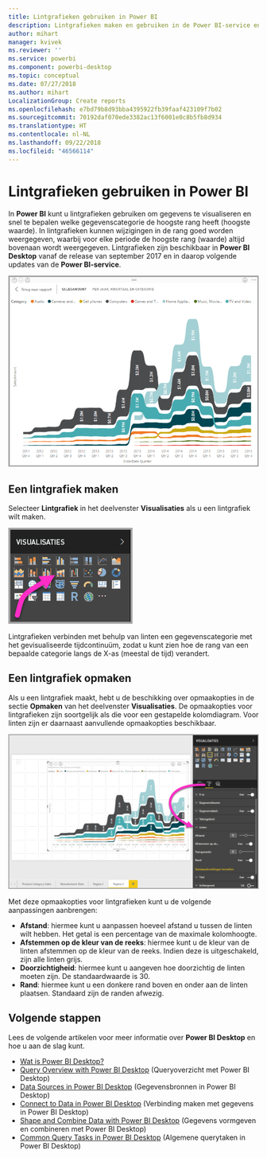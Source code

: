 ```yaml
---
title: Lintgrafieken gebruiken in Power BI
description: Lintgrafieken maken en gebruiken in de Power BI-service en Power BI Desktop
author: mihart
manager: kvivek
ms.reviewer: ''
ms.service: powerbi
ms.component: powerbi-desktop
ms.topic: conceptual
ms.date: 07/27/2018
ms.author: mihart
LocalizationGroup: Create reports
ms.openlocfilehash: e7bd79b8d93bba4395922fb39faaf423109f7b02
ms.sourcegitcommit: 70192daf070ede3382ac13f6001e0c8b5fb8d934
ms.translationtype: HT
ms.contentlocale: nl-NL
ms.lasthandoff: 09/22/2018
ms.locfileid: "46566114"
---
```

# <a name="use-ribbon-charts-in-power-bi"></a>Lintgrafieken gebruiken in Power BI
In **Power BI** kunt u lintgrafieken gebruiken om gegevens te visualiseren en snel te bepalen welke gegevenscategorie de hoogste rang heeft (hoogste waarde). In lintgrafieken kunnen wijzigingen in de rang goed worden weergegeven, waarbij voor elke periode de hoogste rang (waarde) altijd bovenaan wordt weergegeven. Lintgrafieken zijn beschikbaar in **Power BI Desktop** vanaf de release van september 2017 en in daarop volgende updates van de **Power BI-service**.

![](media/desktop-ribbon-charts/ribbon-charts_01.png)

## <a name="create-a-ribbon-chart"></a>Een lintgrafiek maken
Selecteer **Lintgrafiek** in het deelvenster **Visualisaties** als u een lintgrafiek wilt maken.

![](media/desktop-ribbon-charts/ribbon-charts_02.png)

Lintgrafieken verbinden met behulp van linten een gegevenscategorie met het gevisualiseerde tijdcontinuüm, zodat u kunt zien hoe de rang van een bepaalde categorie langs de X-as (meestal de tijd) verandert.

## <a name="format-a-ribbon-chart"></a>Een lintgrafiek opmaken
Als u een lintgrafiek maakt, hebt u de beschikking over opmaakopties in de sectie **Opmaken** van het deelvenster **Visualisaties**. De opmaakopties voor lintgrafieken zijn soortgelijk als die voor een gestapelde kolomdiagram. Voor linten zijn er daarnaast aanvullende opmaakopties beschikbaar.

![](media/desktop-ribbon-charts/ribbon-charts_03.png)

Met deze opmaakopties voor lintgrafieken kunt u de volgende aanpassingen aanbrengen:

* **Afstand**: hiermee kunt u aanpassen hoeveel afstand u tussen de linten wilt hebben. Het getal is een percentage van de maximale kolomhoogte.
* **Afstemmen op de kleur van de reeks**: hiermee kunt u de kleur van de linten afstemmen op de kleur van de reeks. Indien deze is uitgeschakeld, zijn alle linten grijs.
* **Doorzichtigheid**: hiermee kunt u aangeven hoe doorzichtig de linten moeten zijn. De standaardwaarde is 30.
* **Rand**: hiermee kunt u een donkere rand boven en onder aan de linten plaatsen. Standaard zijn de randen afwezig.

## <a name="next-steps"></a>Volgende stappen
Lees de volgende artikelen voor meer informatie over **Power BI Desktop** en hoe u aan de slag kunt.

* [Wat is Power BI Desktop?](../desktop-what-is-desktop.md)
* [Query Overview with Power BI Desktop](../desktop-query-overview.md) (Queryoverzicht met Power BI Desktop)
* [Data Sources in Power BI Desktop](../desktop-data-sources.md) (Gegevensbronnen in Power BI Desktop)
* [Connect to Data in Power BI Desktop](../desktop-connect-to-data.md) (Verbinding maken met gegevens in Power BI Desktop)
* [Shape and Combine Data with Power BI Desktop](../desktop-shape-and-combine-data.md) (Gegevens vormgeven en combineren met Power BI Desktop)
* [Common Query Tasks in Power BI Desktop](../desktop-common-query-tasks.md) (Algemene querytaken in Power BI Desktop)   

